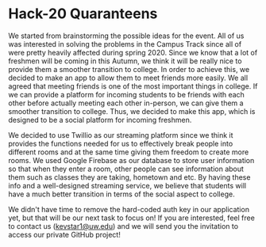 # Hack-20 Quaranteens
We started from brainstorming the possible ideas for the event. All of us was interested in solving the problems in the Campus Track since all of were pretty heavily affected during spring 2020. Since we know that a lot of freshmen will be coming in this Autumn, we think it will be really nice to provide them a smoother transition to college. In order to achieve this, we decided to make an app to allow them to meet friends more easily. We all agreed that meeting friends is one of the most important things in college. If we can provide a platform for incoming students to be friends with each other before actually meeting each other in-person, we can give them a smoother transition to college. Thus, we decided to make this app, which is designed to be a social platform for incoming freshmen.

We decided to use Twillio as our streaming platform since we think it provides the functions needed for us to effectively break people into different rooms and at the same time giving them freedom to create more rooms. We used Google Firebase as our database to store user information so that when they enter a room, other people can see information about them such as classes they are taking, hometown and etc. By having these info and a well-designed streaming service, we believe that students will have a much better transition in terms of the social aspect to college.

We didn't have time to remove the hard-coded auth key in our application yet, but that will be our next task to focus on! If you are interested, feel free to contact us (kevstar1@uw.edu) and we will send you the invitation to access our private GitHub project!
